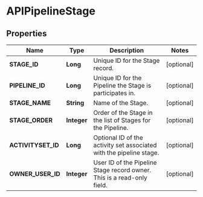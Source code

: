 
# APIPipelineStage

## Properties
Name | Type | Description | Notes
------------ | ------------- | ------------- | -------------
**STAGE_ID** | **Long** | Unique ID for the Stage record. |  [optional]
**PIPELINE_ID** | **Long** | Unique ID for the Pipeline the Stage is participates in. |  [optional]
**STAGE_NAME** | **String** | Name of the Stage. |  [optional]
**STAGE_ORDER** | **Integer** | Order of the Stage in the list of Stages for the Pipeline. |  [optional]
**ACTIVITYSET_ID** | **Long** | Optional ID of the activity set associated with the pipeline stage. |  [optional]
**OWNER_USER_ID** | **Integer** | User ID of the Pipeline Stage record owner. This is a read-only field. |  [optional]



